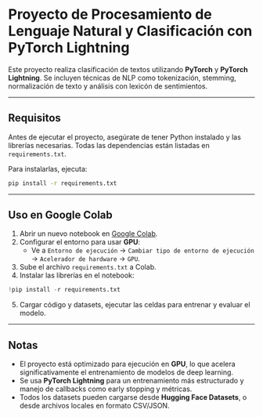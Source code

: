 # Proyecto de Procesamiento de Lenguaje Natural y Clasificación con PyTorch Lightning

Este proyecto realiza clasificación de textos utilizando **PyTorch** y **PyTorch Lightning**. Se incluyen técnicas de NLP como tokenización, stemming, normalización de texto y análisis con lexicón de sentimientos.

---

## Requisitos

Antes de ejecutar el proyecto, asegúrate de tener Python instalado y las librerías necesarias. Todas las dependencias están listadas en `requirements.txt`.

Para instalarlas, ejecuta:

```bash
pip install -r requirements.txt
```

---

## Uso en Google Colab

1. Abrir un nuevo notebook en [Google Colab](https://colab.research.google.com/).
2. Configurar el entorno para usar **GPU**:
   - Ve a `Entorno de ejecución` → `Cambiar tipo de entorno de ejecución` → `Acelerador de hardware` → `GPU`.
3. Sube el archivo `requirements.txt` a Colab.
4. Instalar las librerías en el notebook:

```python
!pip install -r requirements.txt
```

5. Cargar código y datasets, ejecutar las celdas para entrenar y evaluar el modelo.

---


## Notas

- El proyecto está optimizado para ejecución en **GPU**, lo que acelera significativamente el entrenamiento de modelos de deep learning.
- Se usa **PyTorch Lightning** para un entrenamiento más estructurado y manejo de callbacks como early stopping y métricas.
- Todos los datasets pueden cargarse desde **Hugging Face Datasets**, o desde archivos locales en formato CSV/JSON.


